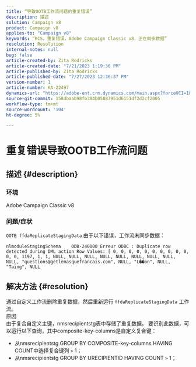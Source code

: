 ```yaml
---
title: “导致OOTB工作流问题的重复错误”
description: 描述
solution: Campaign v8
product: Campaign v8
applies-to: "Campaign v8"
keywords: “KCS，重复错误，Adobe Campaign Classic v8，正在同步数据”
resolution: Resolution
internal-notes: null
bug: false
article-created-by: Zita Rodricks
article-created-date: "7/21/2023 1:19:36 PM"
article-published-by: Zita Rodricks
article-published-date: "7/27/2023 12:36:37 PM"
version-number: 1
article-number: KA-22497
dynamics-url: "https://adobe-ent.crm.dynamics.com/main.aspx?forceUCI=1&pagetype=entityrecord&etn=knowledgearticle&id=7bfa0e37-c927-ee11-9966-6045bd0065b6"
source-git-commit: 158dbaab98fb384b05887951d6151df2d2cf2005
workflow-type: tm+mt
source-wordcount: '104'
ht-degree: 5%

---
```


# 重复错误导致OOTB工作流问题

## 描述 {#description}


### 环境

Adobe Campaign Classic v8

### 问题/症状

`OOTB ffdaReplicateStagingData` 由于以下错误，工作流未同步数据：

`nlmoduleStagingSchema    ODB-240000 Erreur ODBC : Duplicate row detected during DML action Row Values: [ 0, 0, 0, 0, 0, 0, 0, 0, 0, 0, 0, 0, 1197, 1, 1, NULL, NULL, NULL, NULL, NULL, NULL, NULL, NULL, NULL, "questions@getlemasquefrancais.com", NULL, "L��on", NULL, "Taing", NULL`




## 解决方法 {#resolution}


通过自定义工作流删除重复数据，然后重新运行 `ffdaReplicateStagingData` 工作流。
<br>原因 <br>
由于复合自定义主键，nmsrecipientstg表中存储了重复数据。 要识别此数据，可以运行以下查询，其中composite-key-columns是自定义复合键：

- 从nmsrecipientstg GROUP BY COMPOSITE-key-columns HAVING COUNT中选择复合键列 `>`  1；
- 从nmsrecipientstg GROUP BY URECIPIENTID HAVING COUNT `>`  1；



